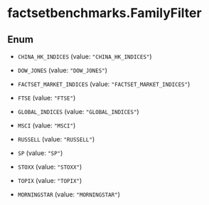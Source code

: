 # factsetbenchmarks.FamilyFilter

## Enum


* `CHINA_HK_INDICES` (value: `"CHINA_HK_INDICES"`)

* `DOW_JONES` (value: `"DOW_JONES"`)

* `FACTSET_MARKET_INDICES` (value: `"FACTSET_MARKET_INDICES"`)

* `FTSE` (value: `"FTSE"`)

* `GLOBAL_INDICES` (value: `"GLOBAL_INDICES"`)

* `MSCI` (value: `"MSCI"`)

* `RUSSELL` (value: `"RUSSELL"`)

* `SP` (value: `"SP"`)

* `STOXX` (value: `"STOXX"`)

* `TOPIX` (value: `"TOPIX"`)

* `MORNINGSTAR` (value: `"MORNINGSTAR"`)


